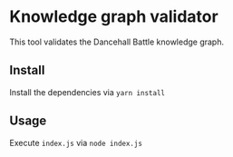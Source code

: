 # Knowledge graph validator

This tool validates the Dancehall Battle knowledge graph.

## Install

Install the dependencies via `yarn install`

## Usage

Execute `index.js` via `node index.js`